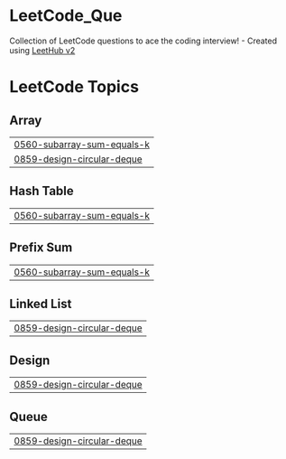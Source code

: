 # LeetCode_Que
Collection of LeetCode questions to ace the coding interview! - Created using [LeetHub v2](https://github.com/arunbhardwaj/LeetHub-2.0)

<!---LeetCode Topics Start-->
# LeetCode Topics
## Array
|  |
| ------- |
| [0560-subarray-sum-equals-k](https://github.com/spranjal3301/LeetCode_Que/tree/master/0560-subarray-sum-equals-k) |
| [0859-design-circular-deque](https://github.com/spranjal3301/LeetCode_Que/tree/master/0859-design-circular-deque) |
## Hash Table
|  |
| ------- |
| [0560-subarray-sum-equals-k](https://github.com/spranjal3301/LeetCode_Que/tree/master/0560-subarray-sum-equals-k) |
## Prefix Sum
|  |
| ------- |
| [0560-subarray-sum-equals-k](https://github.com/spranjal3301/LeetCode_Que/tree/master/0560-subarray-sum-equals-k) |
## Linked List
|  |
| ------- |
| [0859-design-circular-deque](https://github.com/spranjal3301/LeetCode_Que/tree/master/0859-design-circular-deque) |
## Design
|  |
| ------- |
| [0859-design-circular-deque](https://github.com/spranjal3301/LeetCode_Que/tree/master/0859-design-circular-deque) |
## Queue
|  |
| ------- |
| [0859-design-circular-deque](https://github.com/spranjal3301/LeetCode_Que/tree/master/0859-design-circular-deque) |
<!---LeetCode Topics End-->
